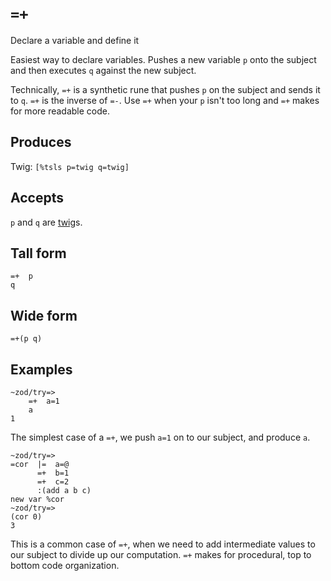 `=+`
====

Declare a variable and define it

Easiest way to declare variables. Pushes a new variable `p` onto the
subject and then executes `q` against the new subject.


Technically, `=+` is a synthetic rune that pushes `p` on the
subject and sends it to `q`. `=+` is the inverse of `=-`. Use
`=+` when your `p` isn't too long and `=+` makes for more
readable code.

Produces
--------

Twig: `[%tsls p=twig q=twig]`

Accepts
-------

`p` and `q` are [twig]()s.

Tall form
---------

    =+  p
    q

Wide form
---------

    =+(p q)

Examples
--------

    ~zod/try=> 
        =+  a=1
        a
    1

The simplest case of a `=+`, we push `a=1` on to our subject, and
produce `a`.

    ~zod/try=> 
    =cor  |=  a=@
          =+  b=1
          =+  c=2
          :(add a b c)
    new var %cor
    ~zod/try=> 
    (cor 0)
    3

This is a common case of `=+`, when we need to add intermediate values
to our subject to divide up our computation. `=+` makes for procedural,
top to bottom code organization.
